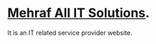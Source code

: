 # [Mehraf All IT Solutions](https://mehraf-all-it-solution.web.app/).

It is an IT related service provider website.
